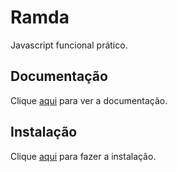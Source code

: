 # Ramda

Javascript funcional prático.

## Documentação

Clique [aqui](https://github.com/ramda/ramda) para ver a documentação.

## Instalação

Clique [aqui](https://www.npmjs.com/package/ramda) para fazer a instalação.
